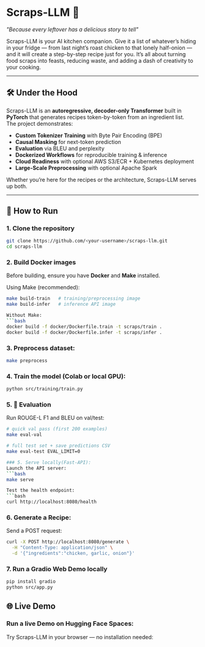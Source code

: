 # Scraps-LLM 🍲

*"Because every leftover has a delicious story to tell"*  

Scraps-LLM is your AI kitchen companion. Give it a list of whatever’s hiding in your fridge — from last night’s roast chicken to that lonely half-onion — and it will create a step-by-step recipe just for you. It’s all about turning food scraps into feasts, reducing waste, and adding a dash of creativity to your cooking.

---

## 🛠 Under the Hood
Scraps-LLM is an **autoregressive, decoder-only Transformer** built in **PyTorch** that generates recipes token-by-token from an ingredient list.  
The project demonstrates:
- **Custom Tokenizer Training** with Byte Pair Encoding (BPE)
- **Causal Masking** for next-token prediction
- **Evaluation** via BLEU and perplexity
- **Dockerized Workflows** for reproducible training & inference
- **Cloud Readiness** with optional AWS S3/ECR + Kubernetes deployment
- **Large-Scale Preprocessing** with optional Apache Spark

Whether you’re here for the recipes or the architecture, Scraps-LLM serves up both.

---

## 🚀 How to Run

### 1. Clone the repository
```bash
git clone https://github.com/<your-username>/scraps-llm.git
cd scraps-llm
```
### 2. Build Docker images
Before building, ensure you have **Docker** and **Make** installed.

Using Make (recommended):
```bash
make build-train   # training/preprocessing image
make build-infer   # inference API image

Without Make:
```bash
docker build -f docker/Dockerfile.train -t scraps/train .
docker build -f docker/Dockerfile.infer -t scraps/infer .
```
### 3. Preprocess dataset:
```bash
make preprocess
```
### 4. Train the model (Colab or local GPU):
```bash
python src/training/train.py
```
### 5. 🧪 Evaluation

Run ROUGE-L F1 and BLEU on val/test:

```bash
# quick val pass (first 200 examples)
make eval-val

# full test set + save predictions CSV
make eval-test EVAL_LIMIT=0

### 5. Serve locally(Fast-API):
Launch the API server:
```bash
make serve

Test the health endpoint:
```bash
curl http://localhost:8080/health
```

### 6. Generate a Recipe:
Send a POST request:
```bash
curl -X POST http://localhost:8080/generate \
  -H "Content-Type: application/json" \
  -d '{"ingredients":"chicken, garlic, onion"}'
```

### 7. Run a Gradio Web Demo locally
```bash
pip install gradio
python src/app.py
```

## 🌐 Live Demo
### Run a live Demo on Hugging Face Spaces:
Try Scraps-LLM in your browser — no installation needed:

